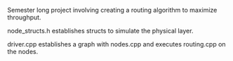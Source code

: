 Semester long project involving creating a routing algorithm to maximize throughput.

node_structs.h establishes structs to simulate the physical layer.

driver.cpp establishes a graph with nodes.cpp and executes routing.cpp on the nodes.
